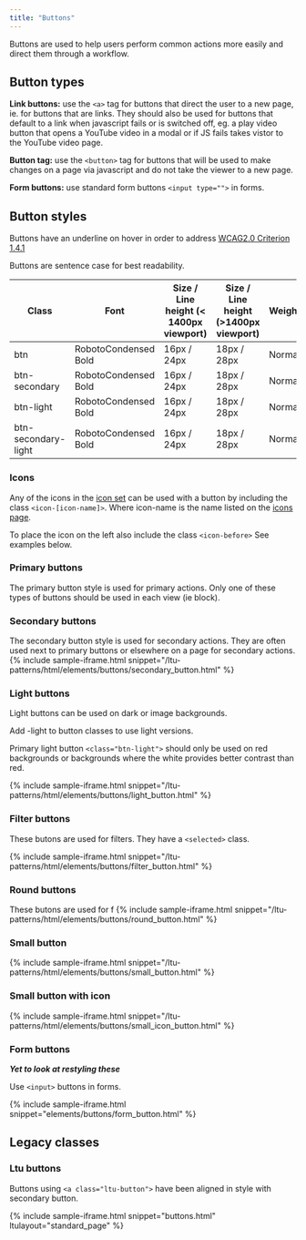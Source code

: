 ```yaml
---
title: "Buttons"
---
```


Buttons are used to help users perform common actions more easily and direct them through a workflow.

## Button types

**Link buttons:** use the `<a>` tag for buttons that direct the user to a new page, ie. for buttons that are links. They should also be used for buttons that default to a link when javascript fails or is switched off, eg. a play video button that opens a YouTube video in a modal or if JS fails takes vistor to the YouTube video page.</p>

**Button tag:** use the `<button>` tag for buttons that will be used to make changes on a page via javascript and do not take the viewer to a new page.

**Form buttons:** use standard form buttons `<input type="">` in forms.

## Button styles

Buttons have an underline on hover in order to address [WCAG2.0 Criterion 1.4.1](https://www.w3.org/TR/UNDERSTANDING-WCAG20/visual-audio-contrast-without-color.html)

Buttons are sentence case for best readability.

| Class                 | Font                 | Size / Line height \(< 1400px viewport\) | Size / Line height \(>1400px viewport\) | Weight |
|-----------------------|----------------------|------------------------------------------|-----------------------------------------|--------|
| btn                   | RobotoCondensed Bold | 16px / 24px                              | 18px / 28px                             | Normal |
| btn\-secondary        | RobotoCondensed Bold | 16px / 24px                              | 18px / 28px                             | Normal |
| btn\-light            | RobotoCondensed Bold | 16px / 24px                              | 18px / 28px                             | Normal |
| btn\-secondary\-light | RobotoCondensed Bold | 16px / 24px                              | 18px / 28px                             | Normal |

### Icons

Any of the icons in the [icon set](/foundations/icons/) can be used with a button by including the class `<icon-[icon-name]>`. Where icon-name is the name listed on the [icons page](/foundations/icons/).

To place the icon on the left also include the class `<icon-before>` See examples below.

### Primary buttons

The primary button style is used for primary actions. Only one of these types of buttons should be used in each view (ie block).

<!-- {% include sample-iframe.html snippet="/ltu-patterns/html/elements/buttons/primary_button.html" %} -->

### Secondary buttons

The secondary button style is used for secondary actions. They are often used next to primary buttons or elsewhere on a page for secondary actions.
{% include sample-iframe.html snippet="/ltu-patterns/html/elements/buttons/secondary_button.html" %}

### Light buttons

Light buttons can be used on dark or image backgrounds.

Add -light to button classes to use light versions.

Primary light button `<class="btn-light">` should only be used on red backgrounds or backgrounds where the white provides better contrast than red.

{% include sample-iframe.html snippet="/ltu-patterns/html/elements/buttons/light_button.html" %}

### Filter buttons

These butons are used for filters. They have a `<selected>` class.

{% include sample-iframe.html snippet="/ltu-patterns/html/elements/buttons/filter_button.html" %}

### Round buttons

These butons are used for f
{% include sample-iframe.html snippet="/ltu-patterns/html/elements/buttons/round_button.html" %}

### Small button

{% include sample-iframe.html snippet="/ltu-patterns/html/elements/buttons/small_button.html" %}

### Small button with icon

{% include sample-iframe.html snippet="/ltu-patterns/html/elements/buttons/small_icon_button.html" %}

### Form buttons

**_Yet to look at restyling these_**

Use `<input>` buttons in forms.

{% include sample-iframe.html snippet="elements/buttons/form_button.html" %}

## Legacy classes

### Ltu buttons

Buttons using `<a class="ltu-button">` have been aligned in style with secondary button.

{% include sample-iframe.html snippet="buttons.html" ltulayout="standard_page" %}